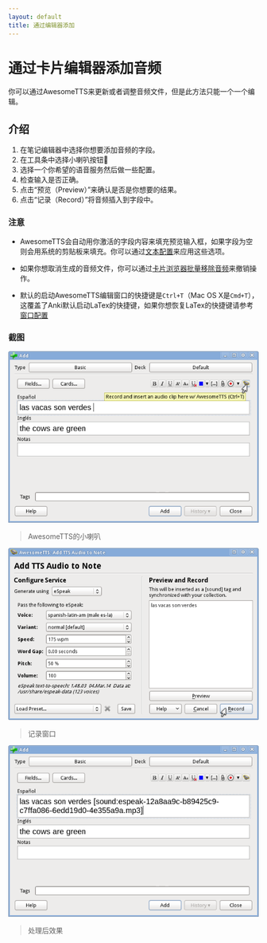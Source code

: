 ```yaml
---
layout: default
title: 通过编辑器添加
---
```

# 通过卡片编辑器添加音频

<!-- You can use AwesomeTTS to just add or update audio files one-by-one. -->

你可以通过AwesomeTTS来更新或者调整音频文件，但是此方法只能一个一个编辑。

<!-- This method, along with the [on-the-fly method](on-the-fly.html) or the on-demand [presets method](presets.html) might be easier. -->



<!-- ## Instructions -->

## 介绍

1. 在笔记编辑器中选择你想要添加音频的字段。
2. 在工具条中选择小喇叭按钮:mega:
3. 选择一个你希望的语音服务然后做一些配置。
4. 检查输入是否正确。
5. 点击“预览（Preview）”来确认是否是你想要的结果。
6. 点击“记录（Record）”将音频插入到字段中。

<!-- ### Hints -->

### 注意

<!-- - AwesomeTTS will automatically populate the input field of the note editor dialog with whatever was already in the active note field when you opened the dialog. If it was empty, AwesomeTTS will try to populate the input field with whatever is in the system clipboard. The options you set on the [Text tab of the configuration screen](/config/text.html) will apply to this.  -->

- AwesomeTTS会自动用你激活的字段内容来填充预览输入框，如果字段为空则会用系统的剪贴板来填充。你可以通过[文本配置](/config/text.html)来应用这些选项。

<!-- - [Mass removal of audio can be done via the card browser](removing.html) later if you decide you do not like the audio you have added to a set of notes.  -->

- 如果你想取消生成的音频文件，你可以通过[卡片浏览器批量移除音频](removing.html)来撤销操作。

<!-- - The default keyboard shortcut to launch AwesomeTTS from the note editor dialog is <kbd>Ctrl+T</kbd> (or <kbd>Cmd+T</kbd> on Mac OS X.html), which overrides the default Anki shortcut key for LaTeX. If you want to restore the LaTeX shortcut key, you can [change this in AwesomeTTS&rsquo;s window configuration](/config/windows.html). -->

- 默认的启动AwesomeTTS编辑窗口的快捷键是`Ctrl+T`（Mac OS X是`Cmd+T`），这覆盖了Anki默认启动LaTex的快捷键，如果你想恢复LaTex的快捷键请参考[窗口配置](/config/windows.html)

<!-- ### Screenshots -->

### 截图

![Mouse hovers the speaker toolbar icon in the note editor](/assets/images/usage.editor.button.png)
> AwesomeTTS的小喇叭

![Mouse hovers &ldquo;Record&rdquo; button](/assets/images/usage.editor.screen.png)
> 记录窗口 

![Note seen with a new sound](/assets/images/usage.editor.yield.png)
> 处理后效果